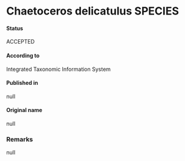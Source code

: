 Chaetoceros delicatulus SPECIES
=======

#### Status
ACCEPTED

#### According to
Integrated Taxonomic Information System

#### Published in
null

#### Original name
null

### Remarks
null